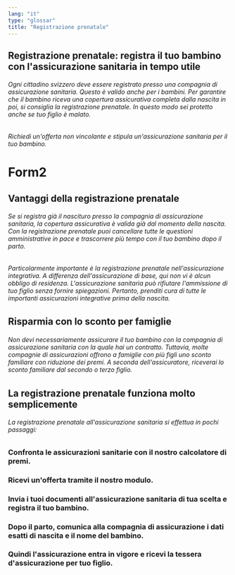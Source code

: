 ```yaml
---
lang: "it"
type: "glossar"
title: "Registrazione prenatale"
---
```


## Registrazione prenatale: registra il tuo bambino con l'assicurazione sanitaria in tempo utile

###### Ogni cittadino svizzero deve essere registrato presso una compagnia di assicurazione sanitaria. Questo è valido anche per i bambini. Per garantire che il bambino riceva una copertura assicurativa completa dalla nascita in poi, si consiglia la registrazione prenatale. In questo modo sei protetto anche se tuo figlio è malato.

###### Richiedi un'offerta non vincolante e stipula un'assicurazione sanitaria per il tuo bambino.

# Form2

## Vantaggi della registrazione prenatale

###### Se si registra già il nascituro presso la compagnia di assicurazione sanitaria, la copertura assicurativa è valida già dal momento della nascita. Con la registrazione prenatale puoi cancellare tutte le questioni amministrative in pace e trascorrere più tempo con il tuo bambino dopo il parto.

###### Particolarmente importante è la registrazione prenatale nell'assicurazione integrativa. A differenza dell'assicurazione di base, qui non vi è alcun obbligo di residenza. L'assicurazione sanitaria può rifiutare l'ammissione di tuo figlio senza fornire spiegazioni. Pertanto, prenditi cura di tutte le importanti assicurazioni integrative prima della nascita.

## Risparmia con lo sconto per famiglie

###### Non devi necessariamente assicurare il tuo bambino con la compagnia di assicurazione sanitaria con la quale hai un contratto. Tuttavia, molte compagnie di assicurazioni offrono a famiglie con più figli uno sconto familiare con riduzione dei premi. A seconda dell'assicuratore, riceverai lo sconto familiare dal secondo o terzo figlio.

## La registrazione prenatale funziona molto semplicemente

###### La registrazione prenatale all'assicurazione sanitaria si effettua in pochi passaggi:

### Confronta le assicurazioni sanitarie con il nostro calcolatore di premi.

### Ricevi un'offerta tramite il nostro modulo.

### Invia i tuoi documenti all'assicurazione sanitaria di tua scelta e registra il tuo bambino.

### Dopo il parto, comunica alla compagnia di assicurazione i dati esatti di nascita e il nome del bambino.

### Quindi l'assicurazione entra in vigore e ricevi la tessera d'assicurazione per tuo figlio.
